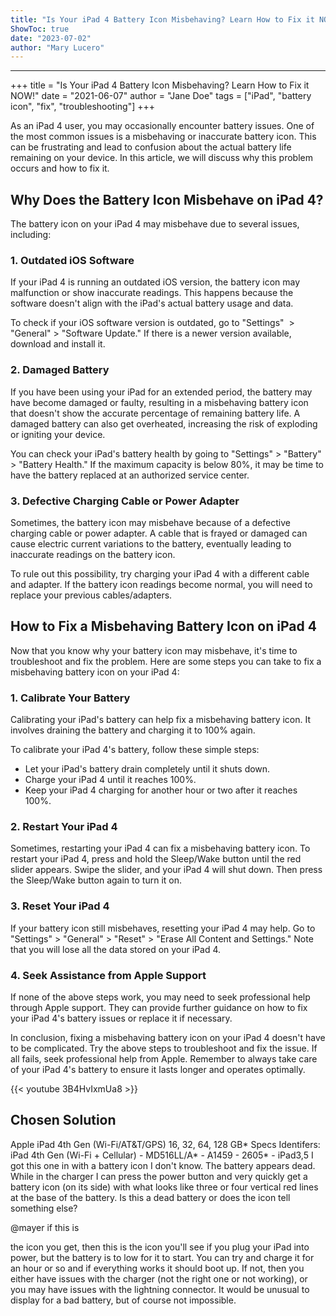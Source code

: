 ```yaml
---
title: "Is Your iPad 4 Battery Icon Misbehaving? Learn How to Fix it NOW!"
ShowToc: true 
date: "2023-07-02"
author: "Mary Lucero"
---
```

*****
+++ 
title = "Is Your iPad 4 Battery Icon Misbehaving? Learn How to Fix it NOW!" 
date = "2021-06-07" 
author = "Jane Doe" 
tags = ["iPad", "battery icon", "fix", "troubleshooting"]
+++ 

As an iPad 4 user, you may occasionally encounter battery issues. One of the most common issues is a misbehaving or inaccurate battery icon. This can be frustrating and lead to confusion about the actual battery life remaining on your device. In this article, we will discuss why this problem occurs and how to fix it.

## Why Does the Battery Icon Misbehave on iPad 4?

The battery icon on your iPad 4 may misbehave due to several issues, including:

### 1. Outdated iOS Software

If your iPad 4 is running an outdated iOS version, the battery icon may malfunction or show inaccurate readings. This happens because the software doesn't align with the iPad's actual battery usage and data.

To check if your iOS software version is outdated, go to "Settings"  > "General" > "Software Update." If there is a newer version available, download and install it.

### 2. Damaged Battery

If you have been using your iPad for an extended period, the battery may have become damaged or faulty, resulting in a misbehaving battery icon that doesn't show the accurate percentage of remaining battery life. A damaged battery can also get overheated, increasing the risk of exploding or igniting your device.

You can check your iPad's battery health by going to "Settings" > "Battery" > "Battery Health." If the maximum capacity is below 80%, it may be time to have the battery replaced at an authorized service center.

### 3. Defective Charging Cable or Power Adapter

Sometimes, the battery icon may misbehave because of a defective charging cable or power adapter. A cable that is frayed or damaged can cause electric current variations to the battery, eventually leading to inaccurate readings on the battery icon.

To rule out this possibility, try charging your iPad 4 with a different cable and adapter. If the battery icon readings become normal, you will need to replace your previous cables/adapters.

## How to Fix a Misbehaving Battery Icon on iPad 4

Now that you know why your battery icon may misbehave, it's time to troubleshoot and fix the problem. Here are some steps you can take to fix a misbehaving battery icon on your iPad 4:

### 1. Calibrate Your Battery

Calibrating your iPad's battery can help fix a misbehaving battery icon. It involves draining the battery and charging it to 100% again.

To calibrate your iPad 4's battery, follow these simple steps:
- Let your iPad's battery drain completely until it shuts down.
- Charge your iPad 4 until it reaches 100%.
- Keep your iPad 4 charging for another hour or two after it reaches 100%.

### 2. Restart Your iPad 4

Sometimes, restarting your iPad 4 can fix a misbehaving battery icon. To restart your iPad 4, press and hold the Sleep/Wake button until the red slider appears. Swipe the slider, and your iPad 4 will shut down. Then press the Sleep/Wake button again to turn it on.

### 3. Reset Your iPad 4

If your battery icon still misbehaves, resetting your iPad 4 may help. Go to "Settings" > "General" > "Reset" > "Erase All Content and Settings." Note that you will lose all the data stored on your iPad 4.

### 4. Seek Assistance from Apple Support

If none of the above steps work, you may need to seek professional help through Apple support. They can provide further guidance on how to fix your iPad 4's battery issues or replace it if necessary.

In conclusion, fixing a misbehaving battery icon on your iPad 4 doesn't have to be complicated. Try the above steps to troubleshoot and fix the issue. If all fails, seek professional help from Apple. Remember to always take care of your iPad 4's battery to ensure it lasts longer and operates optimally.

{{< youtube 3B4HvIxmUa8 >}} 



## Chosen Solution
 Apple iPad 4th Gen (Wi-Fi/AT&T/GPS) 16, 32, 64, 128 GB* Specs
Identifers: iPad 4th Gen (Wi-Fi + Cellular) - MD516LL/A* - A1459 - 2605* - iPad3,5
I got this one in with a battery icon I don't know.  The battery appears dead.  While in the charger I can press the power button and very quickly get a battery icon (on its side)  with what looks like three or four vertical red lines at the base of the battery.  Is this a dead battery or does the icon tell something else?

 @mayer if this is

the icon you get, then this is the icon you'll see if you plug your iPad into power, but the battery is to low for it to start. You can try and charge it for an hour or so and if everything works it should boot up. If not, then you either have issues with the charger (not the right one or not working), or you may have issues with the lightning connector. It would be unusual to display for a bad battery, but of course not impossible.




